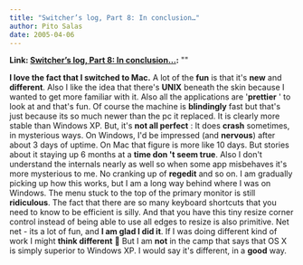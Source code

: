 ```yaml
---
title: "Switcher’s log, Part 8: In conclusion…"
author: Pito Salas
date: 2005-04-06
---
```


**Link: [Switcher’s log, Part 8: In conclusion…](None):** ""

**I love the fact that I switched to Mac.** A lot of the **fun** is that it's
**new** and **different**. Also I like the idea that there's **UNIX** beneath
the skin because I wanted to get more familiar with it. Also all the
applications are '**prettier** ' to look at and that's fun. Of course the
machine is **blindingly** fast but that's just because its so much newer than
the pc it replaced. It is clearly more stable than Windows XP. But, it's **not
all perfect** : It does **crash** sometimes, in mysterious ways. On Windows,
I'd be impressed (and **nervous**) after about 3 days of uptime. On Mac that
figure is more like 10 days. But stories about it staying up 6 months at a
**time don 't seem true**. Also I don't understand the internals nearly as
well so when some app misbehaves it's more mysterious to me. No cranking up of
**regedit** and so on. I am gradually picking up how this works, but I am a
long way behind where I was on Windows. The menu stuck to the top of the
primary monitor is still **ridiculous**. The fact that there are so many
keyboard shortcuts that you need to know to be efficient is silly. And that
you have this tiny resize corner control instead of being able to use all
edges to resize is also primitive. Net net - its a lot of fun, and **I am glad
I did it**. If I was doing different kind of work I might **think different**
🙂 But I am **not** in the camp that says that OS X is simply superior to
Windows XP. I would say it's different, in a **good** way.


